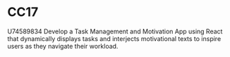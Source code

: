 # CC17
U74589834
Develop a Task Management and Motivation App using React that dynamically displays tasks and interjects motivational texts to inspire users as they navigate their workload.